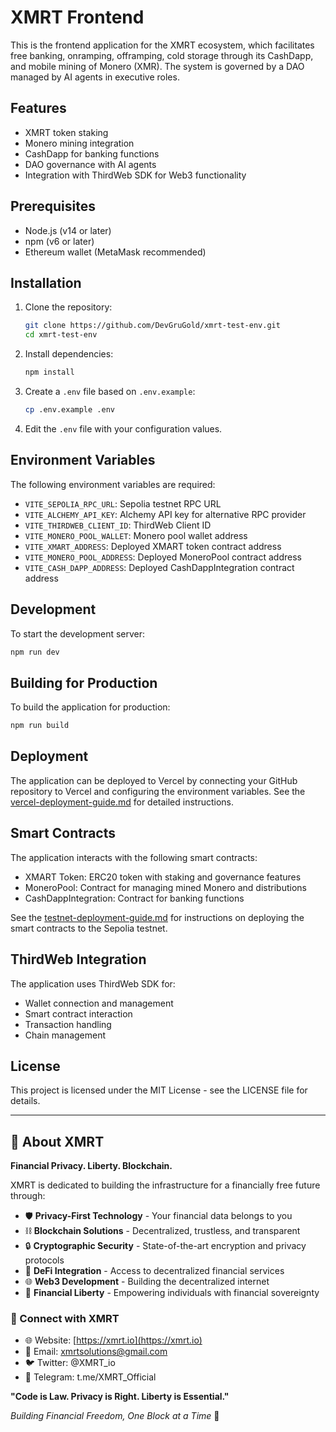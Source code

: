 # XMRT Frontend

This is the frontend application for the XMRT ecosystem, which facilitates free banking, onramping, offramping, cold storage through its CashDapp, and mobile mining of Monero (XMR). The system is governed by a DAO managed by AI agents in executive roles.

## Features

- XMRT token staking
- Monero mining integration
- CashDapp for banking functions
- DAO governance with AI agents
- Integration with ThirdWeb SDK for Web3 functionality

## Prerequisites

- Node.js (v14 or later)
- npm (v6 or later)
- Ethereum wallet (MetaMask recommended)

## Installation

1. Clone the repository:
   ```bash
   git clone https://github.com/DevGruGold/xmrt-test-env.git
   cd xmrt-test-env
   ```

2. Install dependencies:
   ```bash
   npm install
   ```

3. Create a `.env` file based on `.env.example`:
   ```bash
   cp .env.example .env
   ```

4. Edit the `.env` file with your configuration values.

## Environment Variables

The following environment variables are required:

- `VITE_SEPOLIA_RPC_URL`: Sepolia testnet RPC URL
- `VITE_ALCHEMY_API_KEY`: Alchemy API key for alternative RPC provider
- `VITE_THIRDWEB_CLIENT_ID`: ThirdWeb Client ID
- `VITE_MONERO_POOL_WALLET`: Monero pool wallet address
- `VITE_XMART_ADDRESS`: Deployed XMART token contract address
- `VITE_MONERO_POOL_ADDRESS`: Deployed MoneroPool contract address
- `VITE_CASH_DAPP_ADDRESS`: Deployed CashDappIntegration contract address

## Development

To start the development server:

```bash
npm run dev
```

## Building for Production

To build the application for production:

```bash
npm run build
```

## Deployment

The application can be deployed to Vercel by connecting your GitHub repository to Vercel and configuring the environment variables. See the [vercel-deployment-guide.md](vercel-deployment-guide.md) for detailed instructions.

## Smart Contracts

The application interacts with the following smart contracts:

- XMART Token: ERC20 token with staking and governance features
- MoneroPool: Contract for managing mined Monero and distributions
- CashDappIntegration: Contract for banking functions

See the [testnet-deployment-guide.md](testnet-deployment-guide.md) for instructions on deploying the smart contracts to the Sepolia testnet.

## ThirdWeb Integration

The application uses ThirdWeb SDK for:

- Wallet connection and management
- Smart contract interaction
- Transaction handling
- Chain management

## License

This project is licensed under the MIT License - see the LICENSE file for details.




<!-- XMRT Footer -->
---

## 🔐 About XMRT

**Financial Privacy. Liberty. Blockchain.**

XMRT is dedicated to building the infrastructure for a financially free future through:

- 🛡️ **Privacy-First Technology** - Your financial data belongs to you
- ⛓️ **Blockchain Solutions** - Decentralized, trustless, and transparent
- 🔒 **Cryptographic Security** - State-of-the-art encryption and privacy protocols
- 💎 **DeFi Integration** - Access to decentralized financial services
- 🌐 **Web3 Development** - Building the decentralized internet
- 🚀 **Financial Liberty** - Empowering individuals with financial sovereignty

### 🔗 Connect with XMRT

- 🌐 Website: [https://xmrt.io](https://xmrt.io)
- 📧 Email: xmrtsolutions@gmail.com
- 🐦 Twitter: @XMRT_io
- 💬 Telegram: t.me/XMRT_Official

**"Code is Law. Privacy is Right. Liberty is Essential."**

*Building Financial Freedom, One Block at a Time* 🚀
